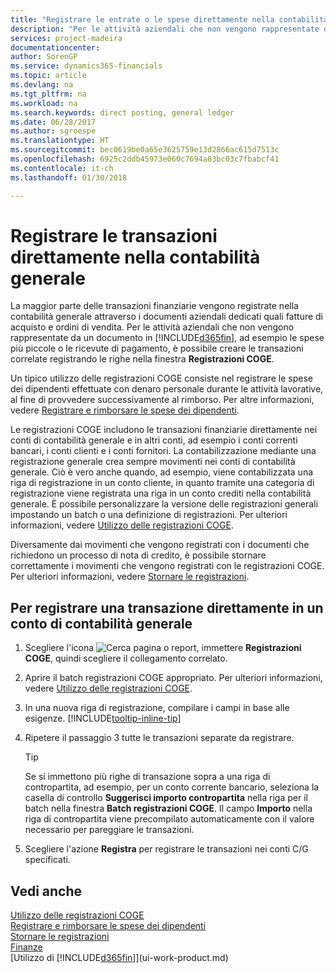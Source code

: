```yaml
---
title: "Registrare le entrate o le spese direttamente nella contabilità generale| Documenti Microsoft"
description: "Per le attività aziendali che non vengono rappresentate da un documento, ad esempio le spese più piccole o le ricevute di pagamento, è possibile creare le transazioni correlate registrando le righe nella finestra Registrazioni COGE."
services: project-madeira
documentationcenter: 
author: SorenGP
ms.service: dynamics365-financials
ms.topic: article
ms.devlang: na
ms.tgt_pltfrm: na
ms.workload: na
ms.search.keywords: direct posting, general ledger
ms.date: 06/28/2017
ms.author: sgroespe
ms.translationtype: HT
ms.sourcegitcommit: bec0619be0a65e3625759e13d2866ac615d7513c
ms.openlocfilehash: 6925c2ddb45973e060c7694a83bc03c7fbabcf41
ms.contentlocale: it-ch
ms.lasthandoff: 01/30/2018

---
```

# <a name="post-transactions-directly-to-the-general-ledger"></a>Registrare le transazioni direttamente nella contabilità generale
La maggior parte delle transazioni finanziarie vengono registrate nella contabilità generale attraverso i documenti aziendali dedicati quali fatture di acquisto e ordini di vendita. Per le attività aziendali che non vengono rappresentate da un documento in [!INCLUDE[d365fin](includes/d365fin_md.md)], ad esempio le spese più piccole o le ricevute di pagamento, è possibile creare le transazioni correlate registrando le righe nella finestra **Registrazioni COGE**.

Un tipico utilizzo delle registrazioni COGE consiste nel registrare le spese dei dipendenti effettuate con denaro personale durante le attività lavorative, al fine di provvedere successivamente al rimborso. Per altre informazioni, vedere [Registrare e rimborsare le spese dei dipendenti](finance-how-record-reimburse-employee-expenses.md).

Le registrazioni COGE includono le transazioni finanziarie direttamente nei conti di contabilità generale e in altri conti, ad esempio i conti correnti bancari, i conti clienti e i conti fornitori. La contabilizzazione mediante una registrazione generale crea sempre movimenti nei conti di contabilità generale. Ciò è vero anche quando, ad esempio, viene contabilizzata una riga di registrazione in un conto cliente, in quanto tramite una categoria di registrazione viene registrata una riga in un conto crediti nella contabilità generale. È possibile personalizzare la versione delle registrazioni generali impostando un batch o una definizione di registrazioni. Per ulteriori informazioni, vedere [Utilizzo delle registrazioni COGE](ui-work-general-journals.md).

Diversamente dai movimenti che vengono registrati con i documenti che richiedono un processo di nota di credito, è possibile stornare correttamente i movimenti che vengono registrati con le registrazioni COGE. Per ulteriori informazioni, vedere [Stornare le registrazioni](finance-how-reverse-journal-posting.md).

## <a name="to-post-a-transaction-directly-to-a-general-ledger-account"></a>Per registrare una transazione direttamente in un conto di contabilità generale
1. Scegliere l'icona ![Cerca pagina o report](media/ui-search/search_small.png "Cerca pagina o report"), immettere **Registrazioni COGE**, quindi scegliere il collegamento correlato.
2. Aprire il batch registrazioni COGE appropriato. Per ulteriori informazioni, vedere [Utilizzo delle registrazioni COGE](ui-work-general-journals.md).
3. In una nuova riga di registrazione, compilare i campi in base alle esigenze. [!INCLUDE[tooltip-inline-tip](includes/tooltip-inline-tip_md.md)]    
4. Ripetere il passaggio 3 tutte le transazioni separate da registrare.

    > [!TIP]  
    > Se si immettono più righe di transazione sopra a una riga di contropartita, ad esempio, per un conto corrente bancario, seleziona la casella di controllo **Suggerisci importo contropartita** nella riga per il batch nella finestra **Batch registrazioni COGE**. Il campo **Importo** nella riga di contropartita viene precompilato automaticamente con il valore necessario per pareggiare le transazioni.
5. Scegliere l'azione **Registra** per registrare le transazioni nei conti C/G specificati.

## <a name="see-also"></a>Vedi anche
[Utilizzo delle registrazioni COGE](ui-work-general-journals.md)  
[Registrare e rimborsare le spese dei dipendenti](finance-how-record-reimburse-employee-expenses.md)  
[Stornare le registrazioni](finance-how-reverse-journal-posting.md)  
[Finanze](finance.md)  
[Utilizzo di [!INCLUDE[d365fin](includes/d365fin_md.md)]](ui-work-product.md)  

